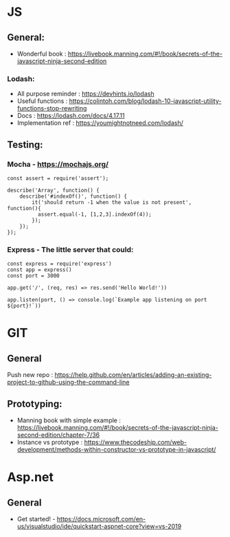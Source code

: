# JS

## General:
- Wonderful book : https://livebook.manning.com/#!/book/secrets-of-the-javascript-ninja-second-edition

### Lodash: 
- All purpose reminder : https://devhints.io/lodash 
- Useful functions : https://colintoh.com/blog/lodash-10-javascript-utility-functions-stop-rewriting 
- Docs : https://lodash.com/docs/4.17.11 
- Implementation ref : https://youmightnotneed.com/lodash/ 

## Testing:

### Mocha - https://mochajs.org/
```
const assert = require('assert');

describe('Array', function() {
	describe('#indexOf()', function() {
		it('should return -1 when the value is not present', function(){
		  assert.equal(-1, [1,2,3].indexOf(4));
		});
	});
});
```

### Express - The little server that could:

```
const express = require('express')
const app = express()
const port = 3000

app.get('/', (req, res) => res.send('Hello World!'))

app.listen(port, () => console.log(`Example app listening on port ${port}!`))
```


# GIT

## General
Push new repo : https://help.github.com/en/articles/adding-an-existing-project-to-github-using-the-command-line 

## Prototyping:
- Manning book with simple example : https://livebook.manning.com/#!/book/secrets-of-the-javascript-ninja-second-edition/chapter-7/36
- Instance vs prototype : https://www.thecodeship.com/web-development/methods-within-constructor-vs-prototype-in-javascript/


# Asp.net
## General
- Get started! - https://docs.microsoft.com/en-us/visualstudio/ide/quickstart-aspnet-core?view=vs-2019

